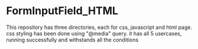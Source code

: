 # FormInputField_HTML

This repository has three directories, each for css, javascript and html page.
css styling has been done using "@media"  query.
it has all 5 usercases, running successfully and withstands all the conditions
